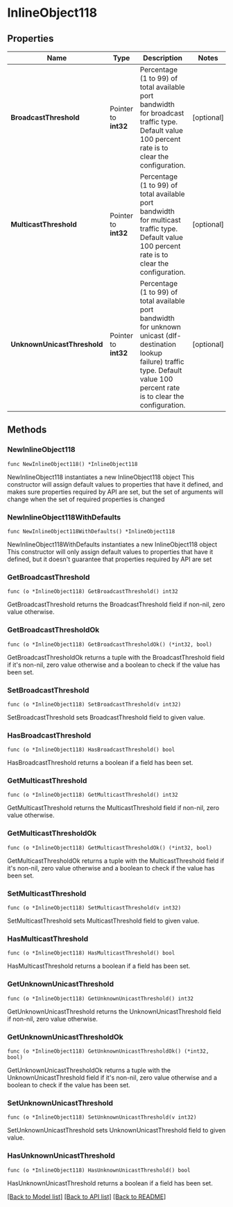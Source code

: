 # InlineObject118

## Properties

Name | Type | Description | Notes
------------ | ------------- | ------------- | -------------
**BroadcastThreshold** | Pointer to **int32** | Percentage (1 to 99) of total available port bandwidth for broadcast traffic type. Default value 100 percent rate is to clear the configuration. | [optional] 
**MulticastThreshold** | Pointer to **int32** | Percentage (1 to 99) of total available port bandwidth for multicast traffic type. Default value 100 percent rate is to clear the configuration. | [optional] 
**UnknownUnicastThreshold** | Pointer to **int32** | Percentage (1 to 99) of total available port bandwidth for unknown unicast (dlf-destination lookup failure) traffic type. Default value 100 percent rate is to clear the configuration. | [optional] 

## Methods

### NewInlineObject118

`func NewInlineObject118() *InlineObject118`

NewInlineObject118 instantiates a new InlineObject118 object
This constructor will assign default values to properties that have it defined,
and makes sure properties required by API are set, but the set of arguments
will change when the set of required properties is changed

### NewInlineObject118WithDefaults

`func NewInlineObject118WithDefaults() *InlineObject118`

NewInlineObject118WithDefaults instantiates a new InlineObject118 object
This constructor will only assign default values to properties that have it defined,
but it doesn't guarantee that properties required by API are set

### GetBroadcastThreshold

`func (o *InlineObject118) GetBroadcastThreshold() int32`

GetBroadcastThreshold returns the BroadcastThreshold field if non-nil, zero value otherwise.

### GetBroadcastThresholdOk

`func (o *InlineObject118) GetBroadcastThresholdOk() (*int32, bool)`

GetBroadcastThresholdOk returns a tuple with the BroadcastThreshold field if it's non-nil, zero value otherwise
and a boolean to check if the value has been set.

### SetBroadcastThreshold

`func (o *InlineObject118) SetBroadcastThreshold(v int32)`

SetBroadcastThreshold sets BroadcastThreshold field to given value.

### HasBroadcastThreshold

`func (o *InlineObject118) HasBroadcastThreshold() bool`

HasBroadcastThreshold returns a boolean if a field has been set.

### GetMulticastThreshold

`func (o *InlineObject118) GetMulticastThreshold() int32`

GetMulticastThreshold returns the MulticastThreshold field if non-nil, zero value otherwise.

### GetMulticastThresholdOk

`func (o *InlineObject118) GetMulticastThresholdOk() (*int32, bool)`

GetMulticastThresholdOk returns a tuple with the MulticastThreshold field if it's non-nil, zero value otherwise
and a boolean to check if the value has been set.

### SetMulticastThreshold

`func (o *InlineObject118) SetMulticastThreshold(v int32)`

SetMulticastThreshold sets MulticastThreshold field to given value.

### HasMulticastThreshold

`func (o *InlineObject118) HasMulticastThreshold() bool`

HasMulticastThreshold returns a boolean if a field has been set.

### GetUnknownUnicastThreshold

`func (o *InlineObject118) GetUnknownUnicastThreshold() int32`

GetUnknownUnicastThreshold returns the UnknownUnicastThreshold field if non-nil, zero value otherwise.

### GetUnknownUnicastThresholdOk

`func (o *InlineObject118) GetUnknownUnicastThresholdOk() (*int32, bool)`

GetUnknownUnicastThresholdOk returns a tuple with the UnknownUnicastThreshold field if it's non-nil, zero value otherwise
and a boolean to check if the value has been set.

### SetUnknownUnicastThreshold

`func (o *InlineObject118) SetUnknownUnicastThreshold(v int32)`

SetUnknownUnicastThreshold sets UnknownUnicastThreshold field to given value.

### HasUnknownUnicastThreshold

`func (o *InlineObject118) HasUnknownUnicastThreshold() bool`

HasUnknownUnicastThreshold returns a boolean if a field has been set.


[[Back to Model list]](../README.md#documentation-for-models) [[Back to API list]](../README.md#documentation-for-api-endpoints) [[Back to README]](../README.md)


